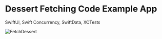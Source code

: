 # Dessert Fetching Code Example App
SwiftUI, Swift Concurrency, SwiftData, XCTests

![FetchDessert](https://github.com/user-attachments/assets/2be0ea69-a9c0-4c32-aea1-902489ef2920)
